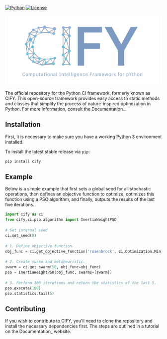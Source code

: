 
[![Python](https://img.shields.io/badge/python-3.10-blue.svg)]()
[![License](https://img.shields.io/pypi/l/cify)](https://opensource.org/licenses/MIT)

<img src=docsrc/images/cify-main-logo-slogan.png alt="logo"/>

The official repository for the Python CI framework, formerly known as CIFY.
This open-source framework provides easy access to static methods and classes that
simplify the process of nature-inspired optimization in Python. For more information,
consult the Documentation_.

Installation
---

First, it is necessary to make sure you have a working Python 3 environment installed.

To install the latest stable release via `pip`:

```bash
pip install cify
```

Example
---

Below is a simple example that first sets a global seed for all stochastic operations,
then defines an objective function to optimize, optimizes this function using a PSO
algorithm, and finally, outputs the results of the last five iterations.

```python
import cify as ci
from cify.si.pso.algorithm import InertiaWeightPSO

# Set internal seed
ci.set_seed(0)

# 1. Define objective function.
obj_func = ci.get_objective_function('rosenbrock', ci.Optimization.Min)

# 2. Create swarm and metaheuristic.
swarm = ci.get_swarm(50, obj_func=obj_func)
pso = InertiaWeightPSO(obj_func, swarms=[swarm])

# 3. Perform 100 iterations and return the statistics of the last 5.
pso.execute(100)
pso.statistics.tail(5)
```

Contributing
---
If you wish to contribute to CIFY, you'll need to clone the repository and install the necessary
dependencies first. The steps are outlined in a tutorial on the Documentation_ website.
